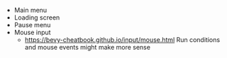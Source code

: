 * Main menu
* Loading screen
* Pause menu
* Mouse input
  * https://bevy-cheatbook.github.io/input/mouse.html Run conditions and mouse events might make more sense
